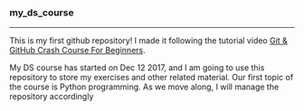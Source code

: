 ### my_ds_course
---------
This is my first github repository! I made it following the tutorial video [Git & GitHub Crash Course For Beginners](https://www.youtube.com/watch?time_continue=1702&v=SWYqp7iY_Tc).

My DS course has started on Dec 12 2017, and I am going to use this repository to store my exercises and other related material.
Our first topic of the course is Python programming. As we move along, I will manage the repository accordingly
